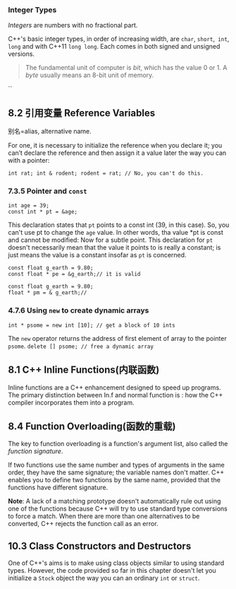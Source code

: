 ### Integer Types

*Integers* are numbers with no fractional part.

C++'s basic integer types, in order of increasing width, are `char`,  `short`,` int`, `long` and with C++11 `long long`. Each comes in both signed and unsigned versions. 

>The fundamental unit of computer is *bit*, which has the value 0 or 1. A *byte* usually means an 8-bit unit of memory.







``

## 8.2 引用变量 Reference Variables

别名=alias, alternative name.



For one, it is necessary to initialize the reference when you declare it; you can’t declare the reference and then assign it a value later the way you can with a pointer:

`int rat;
int & rodent;
rodent = rat; // No, you can't do this.`







### 7.3.5 Pointer and `const`

    int age = 39;
    const int * pt = &age;

This declaration states that `pt` points to a const int (39, in this case). So, you can't use pt to change the `age` value. In other words, tha value *pt is const and cannot be modified:
Now for a subtle point. This declaration for `pt` doesn't necessarily mean that the value it points to is really a constant; is just means the value is a constant insofar as `pt` is concerned.


    const float g_earth = 9.80;
    const float * pe = &g_earth;// it is valid
    
    const float g_earth = 9.80;
    float * pm = & g_earth;//


### 4.7.6 Using `new` to create dynamic arrays

    int * psome = new int [10]; // get a block of 10 ints

The `new` operator returns the address of first element of array to the pointer `psome`.
`delete [] psome; // free a dynamic array` 

## 8.1 C++ Inline Functions(内联函数)

Inline functions are a C++ enhancement designed to speed up programs. The primary distinction between In.f and normal function is : how the C++ compiler incorporates them into a program.

## 8.4 Function Overloading(函数的重载)

The key to function overloading is a function's argument list, also called the *function signature*.

If two functions use the same number and types of arguments in the same order, they have the same signature; the variable names don't matter. C++ enables you to define two functions by the same name, provided that the functions have different signature.

**Note**: A lack of a matching prototype doesn't automatically rule out using one of the functions because C++ will try to use standard type conversions to force a match. When there are more than one alternatives to be converted, C++ rejects the function call as an error.

## 10.3 Class Constructors and Destructors

One of C++'s aims is to make using class objects similar to using standard types. However, the code provided so far in this chapter doesn't let you initialize a `Stock` object the way you can an ordinary `int` or `struct`.